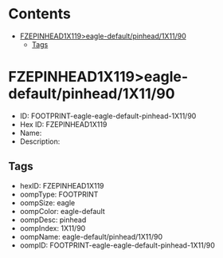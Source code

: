 



Contents
========

* [FZEPINHEAD1X119>eagle-default/pinhead/1X11/90](#fzepinhead1x119eagle-defaultpinhead1x1190)
	* [Tags](#tags)

# FZEPINHEAD1X119>eagle-default/pinhead/1X11/90

- ID: FOOTPRINT-eagle-eagle-default-pinhead-1X11/90
- Hex ID: FZEPINHEAD1X119
- Name: 
- Description: 

## Tags

- hexID: FZEPINHEAD1X119
- oompType: FOOTPRINT
- oompSize: eagle
- oompColor: eagle-default
- oompDesc: pinhead
- oompIndex: 1X11/90
- oompName: eagle-default/pinhead/1X11/90
- oompID: FOOTPRINT-eagle-eagle-default-pinhead-1X11/90
